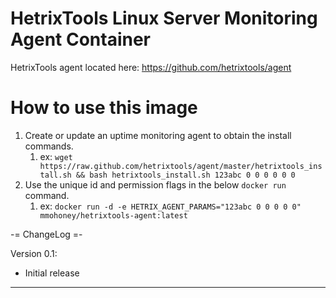 # HetrixTools Linux Server Monitoring Agent Container

HetrixTools agent located here: https://github.com/hetrixtools/agent

# How to use this image
1. Create or update an uptime monitoring agent to obtain the install commands. 
   1. ex: `wget https://raw.github.com/hetrixtools/agent/master/hetrixtools_install.sh && bash hetrixtools_install.sh 123abc 0 0 0 0 0 0`
2. Use the unique id and permission flags in the below `docker run` command.
   1. ex: `docker run -d -e HETRIX_AGENT_PARAMS="123abc 0 0 0 0 0" mmohoney/hetrixtools-agent:latest `

-= ChangeLog =-

Version 0.1:
- Initial release

---
